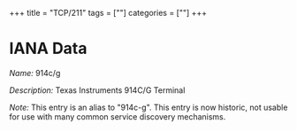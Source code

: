 +++
title = "TCP/211"
tags = [""]
categories = [""]
+++

# IANA Data

_Name:_ 914c/g

_Description:_ Texas Instruments 914C/G Terminal

_Note:_ This entry is an alias to "914c-g".
This entry is now historic, not usable for use with many
common service discovery mechanisms.

